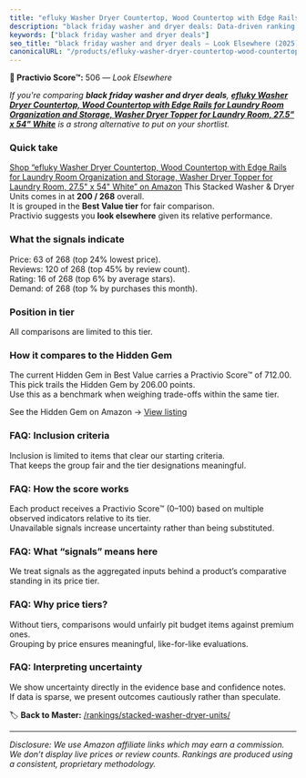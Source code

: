 ```yaml
---
title: "efluky Washer Dryer Countertop, Wood Countertop with Edge Rails for Laundry Room Organization and Storage, Washer Dryer Topper for Laundry Room, 27.5\" x 54\" White"
description: "black friday washer and dryer deals: Data-driven ranking using the Practivio Score™. Positioned by quality, value, demand, findability, momentum."
keywords: ["black friday washer and dryer deals"]
seo_title: "black friday washer and dryer deals — Look Elsewhere (2025)"
canonicalURL: "/products/efluky-washer-dryer-countertop-wood-countertop-with-edge-rails-for-laundry-room-organization-and-storage-washer-dryer-topper-for-laundry-room-275-x-54-white-B0F2HVDXB5/"
---
```


**🚫 Practivio Score™:** 506 — _Look Elsewhere_


*If you're comparing **black friday washer and dryer deals**, **[efluky Washer Dryer Countertop, Wood Countertop with Edge Rails for Laundry Room Organization and Storage, Washer Dryer Topper for Laundry Room, 27.5" x 54" White](https://www.amazon.com/dp/B0F2HVDXB5?tag=practivio-20)** is a strong alternative to put on your shortlist.*
### Quick take
[Shop “efluky Washer Dryer Countertop, Wood Countertop with Edge Rails for Laundry Room Organization and Storage, Washer Dryer Topper for Laundry Room, 27.5" x 54" White” on Amazon](https://www.amazon.com/dp/B0F2HVDXB5?tag=practivio-20)
This Stacked Washer & Dryer Units comes in at **200 / 268** overall.  
It is grouped in the **Best Value tier** for fair comparison.  
Practivio suggests you **look elsewhere** given its relative performance.

### What the signals indicate
Price: 63 of 268 (top 24% lowest price).  
Reviews: 120 of 268 (top 45% by review count).  
Rating: 16 of 268 (top 6% by average stars).  
Demand:  of 268 (top % by purchases this month).

### Position in tier
All comparisons are limited to this tier.

### How it compares to the Hidden Gem
The current Hidden Gem in Best Value carries a Practivio Score™ of 712.00.  
This pick trails the Hidden Gem by 206.00 points.  
Use this as a benchmark when weighing trade-offs within the same tier.  

See the Hidden Gem on Amazon → [View listing](https://www.amazon.com/dp/B095KG5FPT?tag=practivio-20)

### FAQ: Inclusion criteria
Inclusion is limited to items that clear our starting criteria.  
That keeps the group fair and the tier designations meaningful.

### FAQ: How the score works
Each product receives a Practivio Score™ (0–100) based on multiple observed indicators relative to its tier.  
Unavailable signals increase uncertainty rather than being substituted.

### FAQ: What “signals” means here
We treat signals as the aggregated inputs behind a product’s comparative standing in its price tier.

### FAQ: Why price tiers?
Without tiers, comparisons would unfairly pit budget items against premium ones.  
Grouping by price ensures meaningful, like-for-like evaluations.

### FAQ: Interpreting uncertainty
We show uncertainty directly in the evidence base and confidence notes.  
If data is sparse, we present outcomes cautiously rather than speculate.


🏷️ **Back to Master:** [/rankings/stacked-washer-dryer-units/](/rankings/stacked-washer-dryer-units/)

---
_Disclosure: We use Amazon affiliate links which may earn a commission. We don’t display live prices or review counts. Rankings are produced using a consistent, proprietary methodology._

